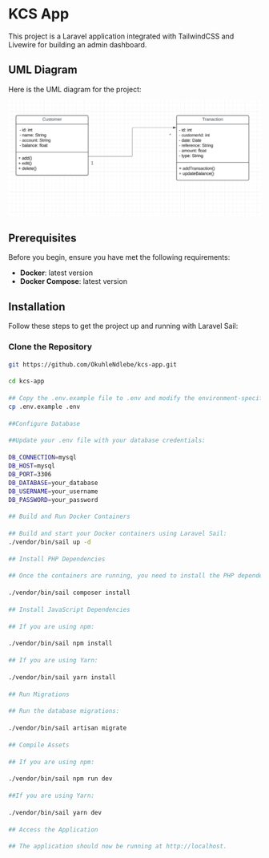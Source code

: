 # KCS App

This project is a Laravel application integrated with TailwindCSS and Livewire for building an admin dashboard.

## UML Diagram

Here is the UML diagram for the project:

![UML Diagram](public/images/UML.png)


## Prerequisites

Before you begin, ensure you have met the following requirements:
- **Docker**: latest version
- **Docker Compose**: latest version

## Installation

Follow these steps to get the project up and running with Laravel Sail:

### Clone the Repository
```sh
git https://github.com/OkuhleNdlebe/kcs-app.git

cd kcs-app

## Copy the .env.example file to .env and modify the environment-specific settings.
cp .env.example .env

##Configure Database

##Update your .env file with your database credentials:

DB_CONNECTION=mysql
DB_HOST=mysql
DB_PORT=3306
DB_DATABASE=your_database
DB_USERNAME=your_username
DB_PASSWORD=your_password

## Build and Run Docker Containers

## Build and start your Docker containers using Laravel Sail:
./vendor/bin/sail up -d

## Install PHP Dependencies

## Once the containers are running, you need to install the PHP dependencies inside the container:

./vendor/bin/sail composer install

## Install JavaScript Dependencies

## If you are using npm:

./vendor/bin/sail npm install

## If you are using Yarn:

./vendor/bin/sail yarn install

## Run Migrations

## Run the database migrations:

./vendor/bin/sail artisan migrate

## Compile Assets

## If you are using npm:

./vendor/bin/sail npm run dev

##If you are using Yarn:

./vendor/bin/sail yarn dev

## Access the Application

## The application should now be running at http://localhost.

